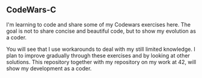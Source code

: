 ## CodeWars-C

I'm learning to code and share some of my Codewars exercises here. The goal is not to share concise and beautiful code, but to show my evolution as a coder.

You will see that I use workarounds to deal with my still limited knowledge. I plan to improve gradually through these exercises and by looking at other solutions. This repository together with my repository on my work at 42, will show my development as a coder.

